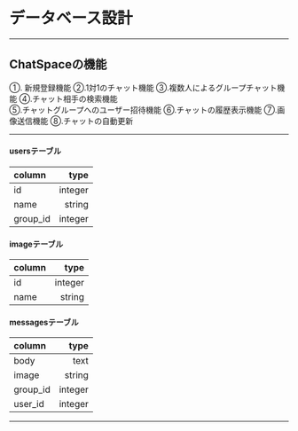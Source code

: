 # データベース設計

---

## ChatSpaceの機能
①. 新規登録機能   ②.1対1のチャット機能 ③.複数人によるグループチャット機能 ④.チャット相手の検索機能   
⑤.チャットグループへのユーザー招待機能 ⑥.チャットの履歴表示機能 ⑦.画像送信機能 ⑧.チャットの自動更新

---

#### usersテーブル

| column     |    type     |
|:-----------|------------:|
| id         |     integer |
| name       |      string |
| group_id   |     integer |


#### imageテーブル

| column     |    type     |
|:-----------|------------:|
| id         |     integer |
| name       |      string |


#### messagesテーブル

| column     |    type     |
|:-----------|------------:|
| body       |        text |
| image      |      string |
| group_id   |     integer |
| user_id    |     integer |

---

